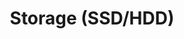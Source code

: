 ---
title: "Storage (SSD/HDD)"
description: "Your digital hoarder's paradise - holds everything you'll never delete"
---